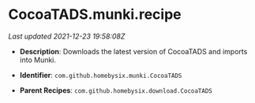# CocoaTADS.munki.recipe

_Last updated 2021-12-23 19:58:08Z_

- **Description**: Downloads the latest version of CocoaTADS and imports into Munki.

- **Identifier**: `com.github.homebysix.munki.CocoaTADS`

- **Parent Recipes**: `com.github.homebysix.download.CocoaTADS`